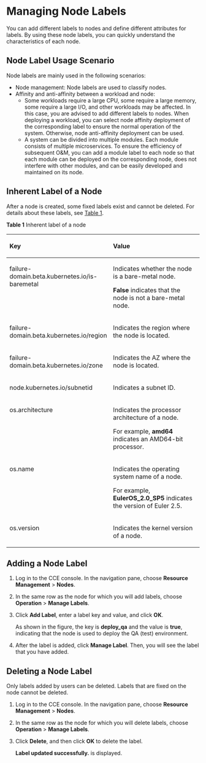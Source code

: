 # Managing Node Labels<a name="cce_01_0004"></a>

You can add different labels to nodes and define different attributes for labels. By using these  node labels, you can quickly understand the characteristics of each node.

## Node Label Usage Scenario<a name="section825504204814"></a>

Node labels are mainly used in the following scenarios:

-   Node management: Node labels are used to classify nodes.
-   Affinity and anti-affinity between a workload and node:
    -   Some workloads require a large CPU, some require a large memory, some require a large I/O, and other workloads may be affected. In this case, you are advised to add different labels to nodes. When deploying a workload, you can select node affinity deployment of the corresponding label to ensure the normal operation of the system. Otherwise, node anti-affinity deployment can be used.
    -   A system can be divided into multiple modules. Each module consists of multiple microservices. To ensure the efficiency of subsequent O&M, you can add a module label to each node so that each module can be deployed on the corresponding node, does not interfere with other modules, and can be easily developed and maintained on its node.


## Inherent Label of a Node<a name="section74111324152813"></a>

After a node is created, some fixed labels exist and cannot be deleted. For details about these labels, see  [Table 1](#table83962234533).

**Table  1**  Inherent label of a node

<a name="table83962234533"></a>
<table><thead align="left"><tr id="row941112314533"><th class="cellrowborder" valign="top" width="34%" id="mcps1.2.3.1.1"><p id="p1541113238536"><a name="p1541113238536"></a><a name="p1541113238536"></a>Key</p>
</th>
<th class="cellrowborder" valign="top" width="66%" id="mcps1.2.3.1.2"><p id="p1741119232538"><a name="p1741119232538"></a><a name="p1741119232538"></a>Value</p>
</th>
</tr>
</thead>
<tbody><tr id="row186452248235"><td class="cellrowborder" valign="top" width="34%" headers="mcps1.2.3.1.1 "><p id="p1664611247230"><a name="p1664611247230"></a><a name="p1664611247230"></a>failure-domain.beta.kubernetes.io/is-baremetal</p>
</td>
<td class="cellrowborder" valign="top" width="66%" headers="mcps1.2.3.1.2 "><p id="p10646132416235"><a name="p10646132416235"></a><a name="p10646132416235"></a>Indicates whether the node is a bare-metal node.</p>
<p id="p878819218284"><a name="p878819218284"></a><a name="p878819218284"></a><strong id="b137781937201815"><a name="b137781937201815"></a><a name="b137781937201815"></a>False</strong> indicates that the node is not a bare-metal node.</p>
</td>
</tr>
<tr id="row1441182305312"><td class="cellrowborder" valign="top" width="34%" headers="mcps1.2.3.1.1 "><p id="p841172365311"><a name="p841172365311"></a><a name="p841172365311"></a>failure-domain.beta.kubernetes.io/region</p>
</td>
<td class="cellrowborder" valign="top" width="66%" headers="mcps1.2.3.1.2 "><p id="p38743391437"><a name="p38743391437"></a><a name="p38743391437"></a>Indicates the region where the node is located.</p>
</td>
</tr>
<tr id="row11411923145318"><td class="cellrowborder" valign="top" width="34%" headers="mcps1.2.3.1.1 "><p id="p6411182312531"><a name="p6411182312531"></a><a name="p6411182312531"></a>failure-domain.beta.kubernetes.io/zone</p>
</td>
<td class="cellrowborder" valign="top" width="66%" headers="mcps1.2.3.1.2 "><p id="p04681235194313"><a name="p04681235194313"></a><a name="p04681235194313"></a>Indicates the AZ where the node is located.</p>
</td>
</tr>
<tr id="row85011821447"><td class="cellrowborder" valign="top" width="34%" headers="mcps1.2.3.1.1 "><p id="p950218211147"><a name="p950218211147"></a><a name="p950218211147"></a>node.kubernetes.io/subnetid</p>
</td>
<td class="cellrowborder" valign="top" width="66%" headers="mcps1.2.3.1.2 "><p id="p950282110419"><a name="p950282110419"></a><a name="p950282110419"></a>Indicates a subnet ID.</p>
</td>
</tr>
<tr id="row15411523165312"><td class="cellrowborder" valign="top" width="34%" headers="mcps1.2.3.1.1 "><p id="p2411192310532"><a name="p2411192310532"></a><a name="p2411192310532"></a>os.architecture</p>
</td>
<td class="cellrowborder" valign="top" width="66%" headers="mcps1.2.3.1.2 "><p id="p1741162315319"><a name="p1741162315319"></a><a name="p1741162315319"></a>Indicates the processor architecture of a node.</p>
<p id="p11218831135415"><a name="p11218831135415"></a><a name="p11218831135415"></a>For example, <strong id="b842352706145330"><a name="b842352706145330"></a><a name="b842352706145330"></a>amd64</strong> indicates an AMD64-bit processor.</p>
</td>
</tr>
<tr id="row17411162365318"><td class="cellrowborder" valign="top" width="34%" headers="mcps1.2.3.1.1 "><p id="p8411102345311"><a name="p8411102345311"></a><a name="p8411102345311"></a>os.name</p>
</td>
<td class="cellrowborder" valign="top" width="66%" headers="mcps1.2.3.1.2 "><p id="p7411112315537"><a name="p7411112315537"></a><a name="p7411112315537"></a>Indicates the operating system name of a node.</p>
<p id="p191918573565"><a name="p191918573565"></a><a name="p191918573565"></a>For example, <strong id="b842352706145337"><a name="b842352706145337"></a><a name="b842352706145337"></a>EulerOS_2.0_SP5</strong> indicates the version of Euler 2.5.</p>
</td>
</tr>
<tr id="row1041115238531"><td class="cellrowborder" valign="top" width="34%" headers="mcps1.2.3.1.1 "><p id="p2411323135319"><a name="p2411323135319"></a><a name="p2411323135319"></a>os.version</p>
</td>
<td class="cellrowborder" valign="top" width="66%" headers="mcps1.2.3.1.2 "><p id="p641192311530"><a name="p641192311530"></a><a name="p641192311530"></a>Indicates the kernel version of a node.</p>
</td>
</tr>
</tbody>
</table>

## Adding a Node Label<a name="section33951611481"></a>

1.  Log in to the CCE console. In the navigation pane, choose  **Resource Management**  \>  **Nodes**.
2.  In the same row as the node for which you will add labels, choose  **Operation**  \>  **Manage Labels**.
3.  Click  **Add Label**, enter a label key and value, and click  **OK**.

    As shown in the figure, the key is  **deploy\_qa**  and the value is  **true**, indicating that the node is used to deploy the QA \(test\) environment.

4.  After the label is added, click  **Manage Label**. Then, you will see the label that you have added.

## Deleting a Node Label<a name="section947332017485"></a>

Only labels added by users can be deleted. Labels that are fixed on the node cannot be deleted.

1.  Log in to the CCE console. In the navigation pane, choose  **Resource Management**  \>  **Nodes**.
2.  In the same row as the node for which you will delete labels, choose  **Operation**  \>  **Manage Labels**.
3.  Click  **Delete**, and then click  **OK**  to delete the label.

    **Label updated successfully.**  is displayed.


